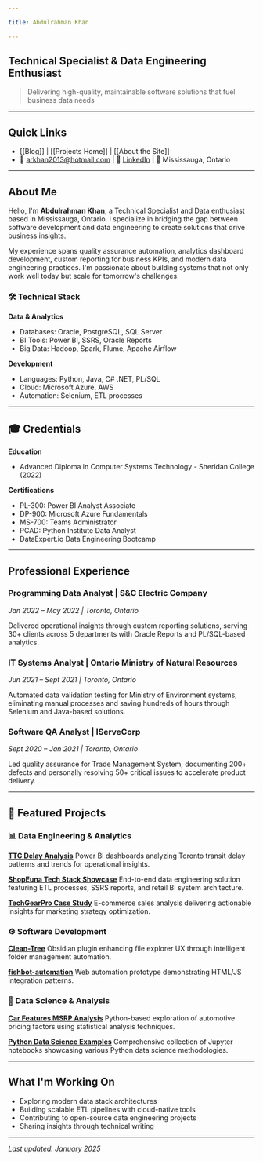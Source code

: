 ```yaml
---

title: Abdulrahman Khan

---
```

## Technical Specialist & Data Engineering Enthusiast

> Delivering high-quality, maintainable software solutions that fuel business data needs

---

## Quick Links

- [[Blog]] | [[Projects Home]] | [[About the Site]]
- 📧 arkhan2013@hotmail.com | 🔗 [LinkedIn](https://www.linkedin.com/in/abdulrahman-khan) | 📍 Mississauga, Ontario

---

## About Me

Hello, I'm **Abdulrahman Khan**, a Technical Specialist and Data enthusiast based in Mississauga, Ontario. I specialize in bridging the gap between software development and data engineering to create solutions that drive business insights.

My experience spans quality assurance automation, analytics dashboard development, custom reporting for business KPIs, and modern data engineering practices. I'm passionate about building systems that not only work well today but scale for tomorrow's challenges.

### 🛠️ Technical Stack

**Data & Analytics**
- Databases: Oracle, PostgreSQL, SQL Server
- BI Tools: Power BI, SSRS, Oracle Reports
- Big Data: Hadoop, Spark, Flume, Apache Airflow

**Development**
- Languages: Python, Java, C# .NET, PL/SQL
- Cloud: Microsoft Azure, AWS
- Automation: Selenium, ETL processes

---

## 🎓 Credentials

**Education**
- Advanced Diploma in Computer Systems Technology - Sheridan College (2022)

**Certifications**
- PL-300: Power BI Analyst Associate
- DP-900: Microsoft Azure Fundamentals
- MS-700: Teams Administrator
- PCAD: Python Institute Data Analyst
- DataExpert.io Data Engineering Bootcamp

---

## Professional Experience

### Programming Data Analyst | S&C Electric Company

_Jan 2022 – May 2022 | Toronto, Ontario_

Delivered operational insights through custom reporting solutions, serving 30+ clients across 5 departments with Oracle Reports and PL/SQL-based analytics.

### IT Systems Analyst | Ontario Ministry of Natural Resources

_Jun 2021 – Sept 2021 | Toronto, Ontario_

Automated data validation testing for Ministry of Environment systems, eliminating manual processes and saving hundreds of hours through Selenium and Java-based solutions.

### Software QA Analyst | IServeCorp

_Sept 2020 – Jan 2021 | Toronto, Ontario_

Led quality assurance for Trade Management System, documenting 200+ defects and personally resolving 50+ critical issues to accelerate product delivery.

---

## 🚀 Featured Projects

### 📊 Data Engineering & Analytics

**[TTC Delay Analysis](https://github.com/abdulrahman-khan/TTC-Delay-Analysis)** Power BI dashboards analyzing Toronto transit delay patterns and trends for operational insights.

**[ShopEuna Tech Stack Showcase](https://github.com/abdulrahman-khan/ShopEuna-TechStackShowcase)** End-to-end data engineering solution featuring ETL processes, SSRS reports, and retail BI system architecture.

**[TechGearPro Case Study](https://github.com/abdulrahman-khan/TechGearPro_CaseStudy)** E-commerce sales analysis delivering actionable insights for marketing strategy optimization.

### ⚙️ Software Development

**[Clean-Tree](https://github.com/abdulrahman-khan/Clean-Tree)** Obsidian plugin enhancing file explorer UX through intelligent folder management automation.

**[fishbot-automation](https://github.com/abdulrahman-khan/fishbot-automation)** Web automation prototype demonstrating HTML/JS integration patterns.

### 🔬 Data Science & Analysis

**[Car Features MSRP Analysis](https://github.com/abdulrahman-khan/CarFeaturesMSRPAnalysis)** Python-based exploration of automotive pricing factors using statistical analysis techniques.

**[Python Data Science Examples](https://github.com/abdulrahman-khan/python-datascience-examples)** Comprehensive collection of Jupyter notebooks showcasing various Python data science methodologies.

---

## What I'm Working On

- Exploring modern data stack architectures
- Building scalable ETL pipelines with cloud-native tools
- Contributing to open-source data engineering projects
- Sharing insights through technical writing

---

_Last updated: January 2025_